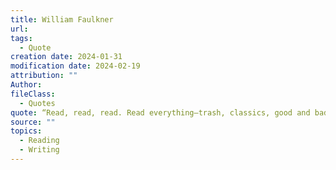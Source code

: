 ```yaml
---
title: William Faulkner
url: 
tags:
  - Quote
creation date: 2024-01-31
modification date: 2024-02-19
attribution: ""
Author: 
fileClass:
  - Quotes
quote: “Read, read, read. Read everything—trash, classics, good and bad, and see how they do it. Just like a carpenter who works as an apprentice and studies the master. Read! You’ll absorb it. Then write. If it is good, you’ll find out. If it’s not, throw it out the window.”
source: ""
topics:
  - Reading
  - Writing
---
```


